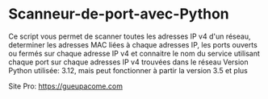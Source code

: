 # Scanneur-de-port-avec-Python
Ce script vous permet de scanner toutes les adresses IP v4 d'un réseau, determiner les adresses MAC liées à chaque adresses IP, les ports ouverts ou fermés sur chaque adresse IP v4 et connaitre le nom du service utilisant chaque port sur chaque adresses IP v4 trouvées dans le réseau
Version Python utilisée: 3.12, mais peut fonctionner à partir la version 3.5 et plus


Site Pro: https://gueupacome.com
